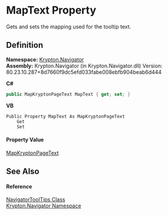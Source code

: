 # MapText Property


Gets and sets the mapping used for the tooltip text.



## Definition
**Namespace:** <a href="a21ac074-d119-3dc6-bd1c-d3a12c0128bc.md">Krypton.Navigator</a>  
**Assembly:** Krypton.Navigator (in Krypton.Navigator.dll) Version: 80.23.10.287+8d7660f9dc5efd033fabe008ebfb904beab6d444

**C#**
``` C#
public MapKryptonPageText MapText { get; set; }
```
**VB**
``` VB
Public Property MapText As MapKryptonPageText
	Get
	Set
```



#### Property Value
<a href="34450203-091a-815b-cefa-f5c3403e4d68.md">MapKryptonPageText</a>

## See Also


#### Reference
<a href="6aab2225-c02e-cff4-93ae-6dba6fb81b0a.md">NavigatorToolTips Class</a>  
<a href="a21ac074-d119-3dc6-bd1c-d3a12c0128bc.md">Krypton.Navigator Namespace</a>  
